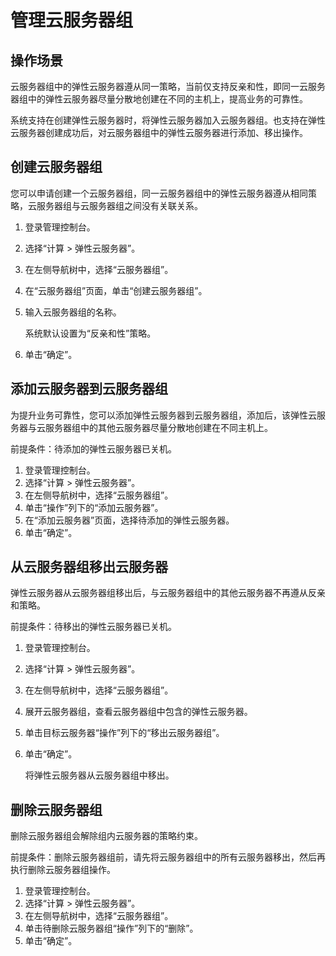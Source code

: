 # 管理云服务器组<a name="ZH-CN_TOPIC_0032980085"></a>

## 操作场景<a name="section9381101210409"></a>

云服务器组中的弹性云服务器遵从同一策略，当前仅支持反亲和性，即同一云服务器组中的弹性云服务器尽量分散地创建在不同的主机上，提高业务的可靠性。

系统支持在创建弹性云服务器时，将弹性云服务器加入云服务器组。也支持在弹性云服务器创建成功后，对云服务器组中的弹性云服务器进行添加、移出操作。

## 创建云服务器组<a name="section1464061364114"></a>

您可以申请创建一个云服务器组，同一云服务器组中的弹性云服务器遵从相同策略，云服务器组与云服务器组之间没有关联关系。

1.  登录管理控制台。
2.  选择“计算 \> 弹性云服务器”。
3.  在左侧导航树中，选择“云服务器组”。
4.  在“云服务器组”页面，单击“创建云服务器组”。
5.  输入云服务器组的名称。

    系统默认设置为“反亲和性”策略。

6.  单击“确定”。

## 添加云服务器到云服务器组<a name="section1447818554481"></a>

为提升业务可靠性，您可以添加弹性云服务器到云服务器组，添加后，该弹性云服务器与云服务器组中的其他云服务器尽量分散地创建在不同主机上。

前提条件：待添加的弹性云服务器已关机。

1.  登录管理控制台。
2.  选择“计算 \> 弹性云服务器”。
3.  在左侧导航树中，选择“云服务器组”。
4.  单击“操作”列下的“添加云服务器”。
5.  在“添加云服务器”页面，选择待添加的弹性云服务器。
6.  单击“确定”。

## 从云服务器组移出云服务器<a name="section12553172594918"></a>

弹性云服务器从云服务器组移出后，与云服务器组中的其他云服务器不再遵从反亲和策略。

前提条件：待移出的弹性云服务器已关机。

1.  登录管理控制台。
2.  选择“计算 \> 弹性云服务器”。
3.  在左侧导航树中，选择“云服务器组”。
4.  展开云服务器组，查看云服务器组中包含的弹性云服务器。
5.  单击目标云服务器“操作”列下的“移出云服务器组”。
6.  单击“确定”。

    将弹性云服务器从云服务器组中移出。


## 删除云服务器组<a name="section95601058404"></a>

删除云服务器组会解除组内云服务器的策略约束。

前提条件：删除云服务器组前，请先将云服务器组中的所有云服务器移出，然后再执行删除云服务器组操作。

1.  登录管理控制台。
2.  选择“计算 \> 弹性云服务器”。
3.  在左侧导航树中，选择“云服务器组”。
4.  单击待删除云服务器组“操作”列下的“删除”。
5.  单击“确定”。

